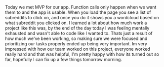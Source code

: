 Today we met MVP for our app. Function calls only happen when we want them to and the app is usable. When you load the page you see a list of subreddits to click on, and once you do it shows you a wordcloud based on what subreddit you clicked on. I learned a lot about how much work a project like this was, by the end of the day today I was feeling mentally exhausted and wasn't able to code like I wanted to. Thats just a result of how much we've been working, so making sure we were focused and prioritizing our tasks properly ended up being very important. Im very impressed with how our team worked on this project, everyone worked really hard and that was helpful, I'm pretty happy with how its turned out so far, hopefully I can fix up a few things tomorrow morning. 
